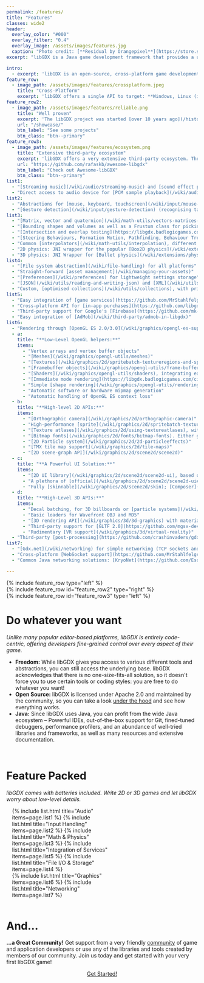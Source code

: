```yaml
---
permalink: /features/
title: "Features"
classes: wide2
header:
  overlay_color: "#000"
  overlay_filter: "0.4"
  overlay_image: /assets/images/features.jpg
  caption: "Photo credit: [**Residual by Orangepixel**](https://store.steampowered.com/app/1290780/Residual/)"
excerpt: "libGDX is a Java game development framework that provides a unified API that works across all supported platforms."

intro:
  - excerpt: 'libGDX is an open-source, cross-platform game development framework built in Java. Unlike many popular editor-based platforms, libGDX is entirely code-centric, offering developers fine-grained control over every aspect of their game. It is the perfect place for exploring ground-up implementations, built on top of lightning-fast OpenGL, and distributable to Desktop, HTML, Android, and iOS.'
feature_row:
  - image_path: /assets/images/features/crossplatform.jpeg
    title: "Cross-Platform"
    excerpt: 'libGDX offers a single API to target: **Windows, Linux (including the Raspberry Pi), macOS, Android, iOS and Web**. Developers can use various backends to access the capabilities of the host platform, **without having to write platform-specific code**. Rendering is handled on all platforms through Open GL ES 2.0/3.0.'
feature_row2:
  - image_path: /assets/images/features/reliable.png
    title: "Well proven"
    excerpt: 'The libGDX project was started [over 10 years ago](/history/). Over the years, libGDX and its community matured: nowadays, libGDX is a **[well proven](/showcase/) and reliable framework** with a sound base and documentation. Furthermore, there are plenty of games built on top of libGDX, many of which are open source.'
    url: "/showcase/"
    btn_label: "See some projects"
    btn_class: "btn--primary"
feature_row3:
  - image_path: /assets/images/features/ecosystem.png
    title: "Extensive third-party ecosystem"
    excerpt: 'libGDX offers a very extensive third-party ecosystem. There are numerous [tools](/dev/tools/) and libraries that take a lot of work off the hands of developers. [Awesome-libGDX](https://github.com/rafaskb/awesome-libgdx#readme) is a curated list of libGDX-centered **libraries** and a good starting point for anyone new in the libGDX world.'
    url: "https://github.com/rafaskb/awesome-libgdx"
    btn_label: "Check out Awesome-libGDX"
    btn_class: "btn--primary"
list1:
  - "[Streaming music](/wiki/audio/streaming-music) and [sound effect playback](/wiki/audio/sound-effects) for WAV, MP3 and OGG"
  - "Direct access to audio device for [PCM sample playback](/wiki/audio/playing-pcm-audio) and [recording](/wiki/audio/recording-pcm-audio)"
list2:
  - "Abstractions for [mouse, keyboard, touchscreen](/wiki/input/mouse-touch-and-keyboard), [controllers](https://github.com/libgdx/gdx-controllers), [accelerometer](/wiki/input/accelerometer), [gyroscope](/wiki/input/gyroscope) and [compass](/wiki/input/compass)"
  - "[Gesture detection](/wiki/input/gesture-detection) (recognising taps, panning, flinging and pinch zooming)"
list3:
  - "[Matrix, vector and quaternion](/wiki/math-utils/vectors-matrices-quaternions) classes; accelerated via native C code where possible (if you are interested in that, also note our [gdx-jnigen](/wiki/utils/jnigen) project)"
  - "[Bounding shapes and volumes as well as a Frustum class for picking and culling](/wiki/math-utils/circles-planes-rays-etc)"
  - "[Intersection and overlap testing](https://libgdx.badlogicgames.com/ci/nightlies/docs/api/com/badlogic/gdx/math/Intersector.html)"
  - "[Steering Behaviours, Formation Motion, Pathfinding, Behaviour Trees and Finite State Machines](https://github.com/libgdx/gdx-ai)"
  - "Common [interpolators](/wiki/math-utils/interpolation), different [spline implementations](/wiki/math-utils/path-interface-and-splines), concave polygon triangulators and more"
  - "2D physics: JNI wrapper for the popular [Box2D physics](/wiki/extensions/physics/box2d) (see also [Box2DLights](https://github.com/libgdx/box2dlights)). Alternatively, you can take a look at [jbump](https://github.com/implicit-invocation/jbump) for a simpler physics implementation."
  - "3D physics: JNI Wrapper for [Bullet physics](/wiki/extensions/physics/bullet/bullet-physics)"
list4:
  - "[File system abstraction](/wiki/file-handling) for all platforms"
  - "Straight-forward [asset management](/wiki/managing-your-assets)"
  - "[Preferences](/wiki/preferences) for lightweight settings storage"
  - "[JSON](/wiki/utils/reading-and-writing-json) and [XML](/wiki/utils/reading-and-writing-xml) serialisation"
  - "Custom, [optimised collections](/wiki/utils/collections), with primitive support"
list5:
  - "Easy integration of [game services](https://github.com/MrStahlfelge/gdx-gamesvcs), such as Google Play Games, Apple Game Center, and more."
  - "Cross-platform API for [in-app purchases](https://github.com/libgdx/gdx-pay)."
  - "Third-party support for Google's [Firebase](https://github.com/mk-5/gdx-fireapp), the [Steamworks API](https://github.com/code-disaster/steamworks4j), [gameanalytics.com](https://github.com/MrStahlfelge/gdx-gameanalytics) and Facebook's [Graph API](https://github.com/TomGrill/gdx-facebook)."
  - "Easy integration of [AdMob](/wiki/third-party/admob-in-libgdx)"
list6:
  - "Rendering through [OpenGL ES 2.0/3.0](/wiki/graphics/opengl-es-support) on all platforms"
  - a:
    title: "**Low-Level OpenGL helpers:**"
    items:
      - "Vertex arrays and vertex buffer objects"
      - "[Meshes](/wiki/graphics/opengl-utils/meshes)"
      - "[Textures](/wiki/graphics/2d/spritebatch-textureregions-and-sprites)"
      - "[Framebuffer objects](/wiki/graphics/opengl-utils/frame-buffer-objects)"
      - "[Shaders](/wiki/graphics/opengl-utils/shaders), integrating easily with meshes"
      - "[Immediate mode rendering](https://libgdx.badlogicgames.com/ci/nightlies/docs/api/com/badlogic/gdx/graphics/glutils/ImmediateModeRenderer.html) emulation"
      - "Simple [shape rendering](/wiki/graphics/opengl-utils/rendering-shapes)"
      - "Automatic software or hardware mipmap generation"
      - "Automatic handling of OpenGL ES context loss"
  - b:
    title: "**High-level 2D APIs:**"
    items:
      - "[Orthographic camera](/wiki/graphics/2d/orthographic-camera)"
      - "High-performance [sprite](/wiki/graphics/2d/spritebatch-textureregions-and-sprites) batching and caching"
      - "[Texture atlases](/wiki/graphics/2d/using-textureatlases), with whitespace stripping support. Either generated [offline](/wiki/graphics/2d/packing-atlases-offline) or [at runtime](/wiki/graphics/2d/packing-atlases-at-runtime)"
      - "[Bitmap fonts](/wiki/graphics/2d/fonts/bitmap-fonts). Either generated offline or [loaded from TTF files](/wiki/extensions/gdx-freetype)"
      - "[2D Particle system](/wiki/graphics/2d/2d-particleeffects)"
      - "[TMX tile map support](/wiki/graphics/2d/tile-maps)"
      - "[2D scene-graph API](/wiki/graphics/2d/scene2d/scene2d)"
  - c:
    title: "**A Powerful UI Solution:**"
    items:
      - "[2D UI library](/wiki/graphics/2d/scene2d/scene2d-ui), based on scene-graph API"
      - "A plethora of [official](/wiki/graphics/2d/scene2d/scene2d-ui#widgets) and third-party widgets"
      - "Fully [skinnable](/wiki/graphics/2d/scene2d/skin); [Composer](https://github.com/raeleus/skin-composer) for creating UI skins"
  - d:
    title: "**High-Level 3D APIs:**"
    items:
      - "Decal batching, for 3D billboards or [particle systems](/wiki/graphics/3d/3d-particle-effects)"
      - "Basic loaders for Wavefront OBJ and MD5"
      - "[3D rendering API](/wiki/graphics/3d/3d-graphics) with materials, animation and lighting system and support for loading FBX models via fbx-conv"
      - "Third-party support for [GLTF 2.0](https://github.com/mgsx-dev/gdx-gltf)"
      - "Rudimentary [VR support](/wiki/graphics/3d/virtual-reality)"
  - "Third-party [post-processing](https://github.com/crashinvaders/gdx-vfx) shader effects"
list7:
  - "[Gdx.net](/wiki/networking) for simple networking (TCP sockets and HTTP requests)"
  - "Cross-platform [WebSocket support](https://github.com/MrStahlfelge/gdx-websockets)"
  - "Common Java networking solutions: [KryoNet](https://github.com/EsotericSoftware/kryonet) & [Netty](https://github.com/netty/netty) (not supported on Web)"

---
```

<link rel="stylesheet" href="/assets/css/aos.css" />

<div data-aos="fade-right" data-aos-anchor-placement="top-bottom">
{% include feature_row type="left" %}
</div>

<div data-aos="fade-left" data-aos-anchor-placement="top-bottom">
{% include feature_row id="feature_row2" type="right" %}
</div>

<div data-aos="fade-right" data-aos-anchor-placement="top-bottom">
{% include feature_row id="feature_row3" type="left" %}
</div>

# Do whatever you want
_Unlike many popular editor-based platforms, libGDX is entirely code-centric, offering developers fine-grained control over every aspect of their game._

- **Freedom:** While libGDX gives you access to various different tools and abstractions, you can still access the underlying base. libGDX acknowledges that there is no one-size-fits-all solution, so it doesn't force you to use certain tools or coding styles: you are free to do whatever you want!
- **Open Source:** libGDX is licensed under Apache 2.0 and maintained by the community, so you can take a look [under the hood](https://github.com/libgdx/libgdx) and see how everything works.
- **Java:** Since libGDX uses Java, you can profit from the wide Java ecosystem – Powerful IDEs, out-of-the-box support for Git, fined-tuned debuggers, performance profilers, and an abundance of well-tried libraries and frameworks, as well as many resources and extensive documentation.

<br/>

# Feature Packed
_libGDX comes with batteries included. Write 2D or 3D games and let libGDX worry about low-level details._
<div class="row">
  <div class="column">
    {% include list.html title="Audio" items=page.list1 %}
    {% include list.html title="Input Handling" items=page.list2 %}
    {% include list.html title="Math & Physics" items=page.list3 %}
    {% include list.html title="Integration of Services" items=page.list5 %}
    {% include list.html title="File I/O & Storage" items=page.list4 %}
  </div>
  <div class="column">
    {% include list.html title="Graphics" items=page.list6 %}
    {% include list.html title="Networking" items=page.list7 %}
  </div>
</div>

<br/>

# And...
**...a Great Community!** Get support from a very friendly [community](/community/) of game and application developers or use any of the libraries and tools created by members of our community. Join us today and get started with your very first libGDX game!

<center><a href="/dev/setup/" class="btn btn--primary btn--large">Get Started!</a></center>

<style>
/* Clear floats after the columns */
.row:after {
  content: "";
  display: table;
  clear: both;
}

.column {
  float: left;
  width: 50%;
  padding-left: 15px;
  padding-right: 20px;
}

@media screen and (max-width: 600px) {
  .column {
    width: 100%;
  }
}
</style>

<script src="/assets/js/aos.js"></script>
<script>
  AOS.init({
    disable: window.matchMedia('(prefers-reduced-motion: reduce)').matches,
    once: true
  });
</script>

